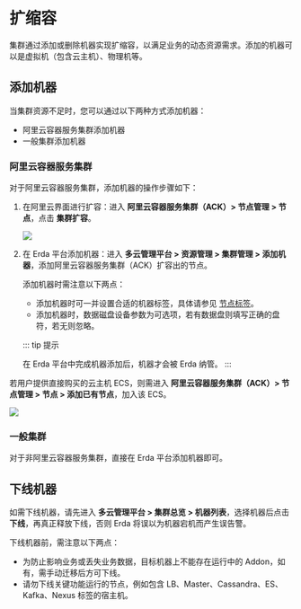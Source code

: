 # 扩缩容

集群通过添加或删除机器实现扩缩容，以满足业务的动态资源需求。添加的机器可以是虚拟机（包含云主机）、物理机等。

## 添加机器
当集群资源不足时，您可以通过以下两种方式添加机器：
* 阿里云容器服务集群添加机器
* 一般集群添加机器

### 阿里云容器服务集群
对于阿里云容器服务集群，添加机器的操作步骤如下：
1. 在阿里云界面进行扩容：进入 **阿里云容器服务集群（ACK）> 节点管理 > 节点**，点击 **集群扩容**。

   ![](https://terminus-paas.oss-cn-hangzhou.aliyuncs.com/paas-doc/2021/08/17/2e05301c-d98d-440a-abe5-134b3cecde73.png)

2. 在 Erda 平台添加机器：进入 **多云管理平台 > 资源管理 > 集群管理 > 添加机器**，添加阿里云容器服务集群（ACK）扩容出的节点。

   添加机器时需注意以下两点：

   * 添加机器时可一并设置合适的机器标签，具体请参见 [节点标签](./cluster-node-labels.md)。
   * 添加机器时，数据磁盘设备参数为可选项，若有数据盘则填写正确的盘符，若无则忽略。

   ::: tip 提示

   在 Erda 平台中完成机器添加后，机器才会被 Erda 纳管。
   :::

若用户提供直接购买的云主机 ECS，则需进入 **阿里云容器服务集群（ACK）> 节点管理 > 节点 > 添加已有节点**，加入该 ECS。

![](https://terminus-paas.oss-cn-hangzhou.aliyuncs.com/paas-doc/2021/08/17/bdfdb003-bb94-4bed-95f0-5c32fd518bc7.png)

### 一般集群
对于非阿里云容器服务集群，直接在 Erda 平台添加机器即可。

## 下线机器
如需下线机器，请先进入 **多云管理平台 > 集群总览 > 机器列表**，选择机器后点击 **下线**，再真正释放下线，否则 Erda 将误以为机器宕机而产生误告警。

下线机器前，需注意以下两点：

* 为防止影响业务或丢失业务数据，目标机器上不能存在运行中的 Addon，如有，需手动迁移后方可下线。
* 请勿下线关键功能运行的节点，例如包含 LB、Master、Cassandra、ES、Kafka、Nexus 标签的宿主机。
